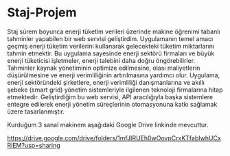 # Staj-Projem
Staj sürem boyunca enerji tüketim verileri üzerinde makine öğrenimi tabanlı tahminler yapabilen bir web servisi geliştirdim. Uygulamanın temel amacı geçmiş enerji tüketim verilerini kullanarak gelecekteki tüketim miktarlarını tahmin etmektir. Bu uygulama sayesinde enerji sektörü firmaları ve büyük enerji tüketicisi işletmeler, enerji talebini daha doğru öngörebilirler. Tahminler kaynak yönetiminin optimize edilmesine, olası maliyetlerin düşürülmesine ve enerji verimliliğinin artırılmasına yardımcı olur. Uygulama, enerji sektöründeki şirketlere, enerji verimliliği danışmanlarına ve akıllı şebeke (smart grid) yönetim sistemleriyle ilgilenen teknoloji firmalarına hitap etmektedir. Geliştirdiğim bu web servisi, API aracılığıyla başka sistemlere entegre edilerek enerji yönetim süreçlerinin otomasyonuna katkı sağlamak üzere tasarlanmıştır.


Kurduğum 3 sanal makinem aşağıdaki Google Drive linkinde mevcuttur.

https://drive.google.com/drive/folders/1mfJIRUEh0wOovpCrxKTfabIwhUCxRlEM?usp=sharing
